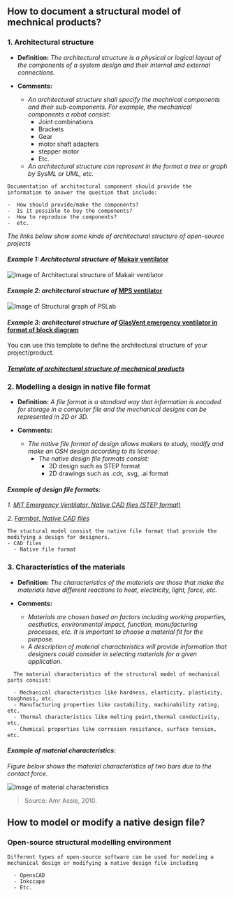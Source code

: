 ## **How to document a structural model of mechnical products?**

 ### **1. Architectural structure**

- **Definition:** *The architectural structure is a physical or logical layout of the components of a system design and their internal and external connections.*

- **Comments:**

  - *An architectural structure shall specify the mechnical components and their sub-components. For example, the mechanical components a robot consist:*
    * Joint combinations
    * Brackets
    * Gear
    * motor shaft adapters
    * stepper motor
    * Etc.
  - *An architectural structure can represent in the format a tree or graph by SysML or UML, etc.*  

 ```
Documentation of architectural component should provide the information to answer the question that include:
 
 -  How should provide/make the components?  
 -  Is it possible to buy the components?  
 -  How to reproduce the components?
 -  etc. 
  ```

*The links below show some kinds of architectural structure of open-source projects*

#### *Example 1: Architectural structure of* [Makair ventilator](https://github.com/makers-for-life/makair) 

![Image of Architectural structure of Makair ventilator](https://github.com/OPEN-NEXT/wp2.3_template/blob/main/Sources/Images/Makair%20architectural%20structure.jpg)

#### *Example 2: architectural structure of* [MPS ventilator](https://www.monolithicpower.com/en/mps-open-source-ventilator)

![Image of Structural graph of PSLab](https://github.com/OPEN-NEXT/wp2.3_template/blob/main/Sources/Images/Architecture%20of%20structural%20model.jpg)

#### *Example 3: architectural structure of* [GlasVent emergency ventilator in format of block diagram](https://onlinelibrary.wiley.com/doi/10.1002/gch2.202000046)

You can use this template to define the architectural structure of your project/product.

#### *[Template of architectural structure of mechanical products](https://app.diagrams.net/#G1GCkQGQB4dYQCXf016Il42YpoE1dwrAtm)*


### **2. Modelling a design in native file format**

- **Definition:** *A file format is a standard way that information is encoded for storage in a computer file and the mechanical designs can be represented in 2D or 3D.*

- **Comments:**

  - *The native file format of design allows makers to study, modify and make an OSH design according to its license.* 
    - *The native design file formats consist:* 
       * 3D design such as STEP format
       * 2D drawings such as .cdr, .svg, .ai format
    

#### *Example of design file formats:* 
*1. [MIT Emergency Ventilator, Native CAD files (STEP format)](https://e-vent.mit.edu/resources/downloads/)*

*2. [Farmbot, Native CAD files](https://genesis.farm.bot/v1.5/Extras/cad)*


  ```
  The stuctural model consist the native file format that provide the modifying a design for designers.
  - CAD files
    - Native file format
  ```

### **3. Characteristics of the materials**

- **Definition:** *The characteristics of the materials are those that make the materials have different reactions to heat, electricity, light, force, etc.* 

- **Comments:**

  - *Materials are chosen based on factors including working properties, aesthetics, environmental impact, function, manufacturing processes, etc. It is important to choose a material fit for the purpose.*
  - *A description of material characteristics will provide information that designers could consider in selecting materials for a given application.*

```
  The material characteristics of the structural model of mechanical parts consist: 
  
  - Mechanical characteristics like hardness, elasticity, plasticity, toughness, etc. 
  - Manufacturing properties like castability, machinability rating, etc.
  - Thermal characteristics like melting point,thermal conductivity, etc.
  - Chemical properties like corrosion resistance, surface tension, etc.
  ```
  
  #### *Example of material characteristics*:
  
*Figure below shows the material characteristics of two bars due to the contact force.*

![Image of material characteristics](https://github.com/OPEN-NEXT/wp2.3_template/blob/main/Sources/Images/Material%20characteristics.jpg)

> Source: Amr Assie, 2010.
  
 ## **How to model or modify a native design  file?**
 
 ### **Open-source structural modelling environment**

```
Different types of open-source software can be used for modeling a mechanical design or modifying a native design file including

  - OpensCAD
  - Inkscape
  - Etc.
  ```
